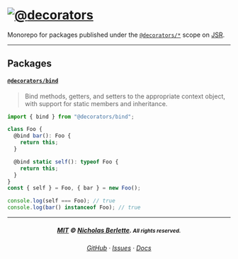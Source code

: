# [![@][@]decorators][docs]

Monorepo for packages published under the [`@decorators/*`][JSR] scope on [JSR].

---

## Packages


#### [`@decorators/bind`][@decorators/bind]

> Bind methods, getters, and setters to the appropriate context object, with
> support for static members and inheritance.

```ts
import { bind } from "@decorators/bind";

class Foo {
  @bind bar(): Foo {
    return this;
  }

  @bind static self(): typeof Foo {
    return this;
  }
}
const { self } = Foo, { bar } = new Foo();

console.log(self === Foo); // true
console.log(bar() instanceof Foo); // true
```

---

<div align="center">

##### **[MIT]** © **[Nicholas Berlette]**. <small>All rights reserved.</small>

###### [GitHub] · [Issues] · [Docs]

</div>

[@decorators/bind]: https://github.com/nberlette/decorators/tree/main/packages/bind#readme "Check out '@decorators/bind' and more over at the GitHub monorepo!"
[GitHub]: https://github.com/nberlette/decorators/tree/main/packages/bind#readme "Check out all the '@decorators/*' packages over at the GitHub monorepo!"
[MIT]: https://nick.mit-license.org "MIT © 2024+ Nicholas Berlette. All rights reserved."
[Nicholas Berlette]: https://github.com/nberlette "Nicholas Berlette on GitHub"
[Issues]: https://github.com/nberlette/decorators/issues "GitHub Issue Tracker for '@decorators/*' packages"
[Open an Issue]: https://github.com/nberlette/decorators/issues/new?assignees=nberlette&labels=bugs&title=%5Bbind%5D+ "Found a bug? Let's squash it!"
[Docs]: https://n.berlette.com/decorators "View @decorators API docs"
[JSR]: https://jsr.io/@decorators "View @decorators/* packages on JSR"
[Stage 3 Decorators]: https://github.com/tc39/proposal-decorators "TC39 Proposal: Decorators"
[@]: https://api.iconify.design/streamline:mail-sign-at-email-at-sign-read-address.svg?width=2.5rem&height=1.4rem&color=%23fb0
